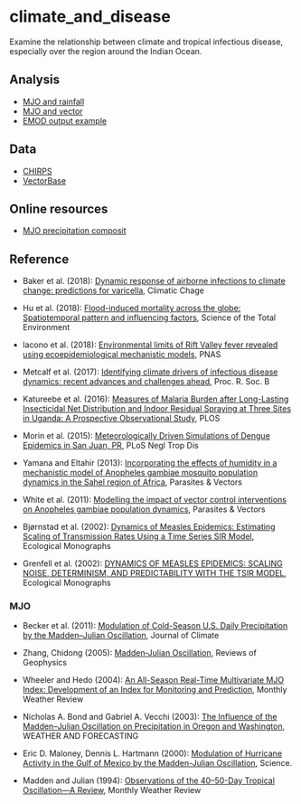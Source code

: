 # climate_and_disease
Examine the relationship between climate and tropical infectious disease, especially over the region around the Indian Ocean.

## Analysis

* [MJO and rainfall](MJO_and_vector/rainfall_composite.ipynb)
* [MJO and vector](MJO_and_vector/MJO_and_vector.ipynb)
* [EMOD output example](EMOD/1_Malaria_Sandbox_run2/output/EMOD_output.ipynb)

## Data

* [CHIRPS](http://chg.geog.ucsb.edu/data/chirps/)
* [VectorBase](https://www.vectorbase.org)

## Online resources

* [MJO precipitation composit](http://www.cpc.ncep.noaa.gov/products/precip/CWlink/MJO/Composites/Tropical/precip.shtml)

## Reference

* Baker et al. (2018): [Dynamic response of airborne infections to climate change: predictions for varicella](https://doi.org/10.1007/s10584-018-2204-4), Climatic Chage

* Hu et al. (2018): [Flood-induced mortality across the globe: Spatiotemporal pattern and influencing factors](https://doi.org/10.1016/j.scitotenv.2018.06.197), Science of the Total Environment

* lacono et al. (2018): [Environmental limits of Rift Valley fever revealed using ecoepidemiological mechanistic models](https://doi.org/10.1073/pnas.1803264115), PNAS

* Metcalf et al. (2017): [Identifying climate drivers of infectious disease dynamics: recent advances and challenges ahead](https://doi.org/10.1098/rspb.2017.0901), Proc. R. Soc. B

* Katureebe et al. (2016): [Measures of Malaria Burden after Long-Lasting Insecticidal Net Distribution and Indoor Residual Spraying at Three Sites in Uganda: A Prospective Observational Study](https://doi.org/10.1371/journal.pmed.1002167), PLOS

* Morin et al. (2015): [Meteorologically Driven Simulations of Dengue Epidemics in San Juan, PR](https://doi.org/10.1371/journal.pntd.0004002), PLoS Negl Trop Dis

* Yamana and Eltahir (2013): [Incorporating the effects of humidity in a mechanistic model of Anopheles gambiae mosquito population dynamics in the Sahel region of Africa](https://doi.org/10.1186/1756-3305-6-235), Parasites & Vectors 

* White et al. (2011): [Modelling the impact of vector control interventions on Anopheles gambiae population dynamics](https://doi.org/10.1186/1756-3305-4-153), Parasites & Vectors

* Bjørnstad et al. (2002): [Dynamics of Measles Epidemics: Estimating Scaling of Transmission Rates Using a Time Series SIR Model](https://www.jstor.org/stable/3100023), Ecological Monographs

* Grenfell et al. (2002): <a href="https://doi.org/10.1890/0012-9615(2002)072[0185:DOMESN]2.0.CO;2">DYNAMICS OF MEASLES EPIDEMICS: SCALING NOISE, DETERMINISM, AND PREDICTABILITY WITH THE TSIR MODEL</a>, Ecological Monographs

### MJO 

* Becker et al. (2011): [Modulation of Cold-Season U.S. Daily Precipitation by the Madden–Julian Oscillation](https://doi.org/10.1175/2011JCLI4018.1), Journal of Climate

* Zhang, Chidong (2005): [Madden‐Julian Oscillation](https://agupubs.onlinelibrary.wiley.com/doi/abs/10.1029/2004RG000158), Reviews of Geophysics

* Wheeler and Hedo (2004): <a href="https://doi.org/10.1175/1520-0493(2004)132<1917:AARMMI>2.0.CO;2">An All-Season Real-Time Multivariate MJO Index: Development of an Index for Monitoring and Prediction</a>, Monthly Weather Review

* Nicholas A. Bond and Gabriel A. Vecchi (2003): <a href="https://doi.org/10.1175/1520-0434(2003)018<0600:TIOTMO>2.0.CO;2">The Influence of the Madden–Julian Oscillation on Precipitation in Oregon and Washington</a>, WEATHER AND FORECASTING

* Eric D. Maloney, Dennis L. Hartmann (2000): [Modulation of Hurricane Activity in the Gulf of Mexico by the Madden-Julian Oscillation](http://science.sciencemag.org/content/287/5460/2002), Science.

* Madden and Julian (1994): <a href="https://doi.org/10.1175/1520-0493(1994)122<0814:OOTDTO>2.0.CO;2">Observations of the 40–50-Day Tropical Oscillation—A Review</a>, Monthly Weather Review


